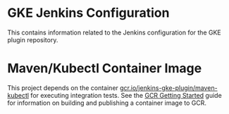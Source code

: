<!--
 Copyright 2019 Google LLC

 Licensed under the Apache License, Version 2.0 (the "License"); you may not use this file except in
 compliance with the License. You may obtain a copy of the License at

        https://www.apache.org/licenses/LICENSE-2.0

 Unless required by applicable law or agreed to in writing, software distributed under the License
 is distributed on an "AS IS" BASIS, WITHOUT WARRANTIES OR CONDITIONS OF ANY KIND, either express or
 implied. See the License for the specific language governing permissions and limitations under the
 License.
-->

# GKE Jenkins Configuration

This contains information related to the Jenkins configuration for the GKE plugin
repository.

# Maven/Kubectl Container Image

This project depends on the container [gcr.io/jenkins-gke-plugin/maven-kubectl](maven-kubectl/Dockerfile)
for executing integration tests. See the [GCR Getting Started](https://cloud.google.com/container-registry/docs/quickstart)
guide for information on building and publishing a container image to GCR.
